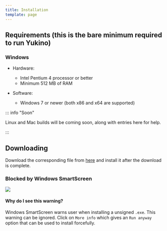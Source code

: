 ```yaml
---
title: Installation
template: page
---
```


## Requirements (this is the bare minimum required to run Yukino)

### Windows

-   Hardware:

    -   Intel Pentium 4 processor or better
    -   Minimum 512 MB of RAM

-   Software:

    -   Windows 7 or newer (both x86 and x64 are supported)

::: info "Soon"

Linux and Mac builds will be coming soon, along with entries here for help.

:::

## Downloading
Download the corresponding file from [here](https://yukino.vercel.app#download) and install it after the download is complete.

### Blocked by Windows SmartScreen
<img src="{{ data.config.computed_base_url }}/assets/images/windows-smartscreen.png">

#### Why do I see this warning?
Windows SmartScreen warns user when installing a unsigned `.exe`. This warning can be ignored. Click on `More info` which gives an `Run anyway` option that can be used to install forcefully.